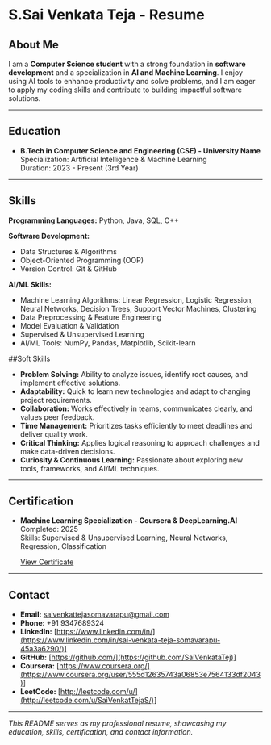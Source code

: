 # S.Sai Venkata Teja - Resume

## About Me
I am a **Computer Science student** with a strong foundation in **software development** and a specialization in **AI and Machine Learning**. I enjoy using AI tools to enhance productivity and solve problems, and I am eager to apply my coding skills and contribute to building impactful software solutions.

---

## Education
- **B.Tech in Computer Science and Engineering (CSE) - University Name**  
  Specialization: Artificial Intelligence & Machine Learning  
  Duration: 2023 - Present (3rd Year)
  
---

## Skills

**Programming Languages:** Python, Java, SQL, C++  

**Software Development:**  
- Data Structures & Algorithms  
- Object-Oriented Programming (OOP)  
- Version Control: Git & GitHub  

**AI/ML Skills:**  
- Machine Learning Algorithms: Linear Regression, Logistic Regression, Neural Networks, Decision Trees, Support Vector Machines, Clustering  
- Data Preprocessing & Feature Engineering  
- Model Evaluation & Validation  
- Supervised & Unsupervised Learning  
- AI/ML Tools: NumPy, Pandas, Matplotlib, Scikit-learn

##Soft Skills

- **Problem Solving:** Ability to analyze issues, identify root causes, and implement effective solutions.  
- **Adaptability:** Quick to learn new technologies and adapt to changing project requirements.  
- **Collaboration:** Works effectively in teams, communicates clearly, and values peer feedback.
- **Time Management:** Prioritizes tasks efficiently to meet deadlines and deliver quality work. 
- **Critical Thinking:** Applies logical reasoning to approach challenges and make data-driven decisions.  
- **Curiosity & Continuous Learning:** Passionate about exploring new tools, frameworks, and AI/ML techniques.

---

## Certification
- **Machine Learning Specialization - Coursera & DeepLearning.AI**  
  Completed: 2025  
  Skills: Supervised & Unsupervised Learning, Neural Networks, Regression, Classification
  
  [View Certificate](https://coursera.org/share/c19ee96b2f6c8234d8a48448964ab2a9)

---

## Contact
- **Email:** [saivenkattejasomavarapu@gmail.com](mailto:saivenkattejasomavarapu@gmail.com)  
- **Phone:** +91 9347689324
- **LinkedIn:** [https://www.linkedin.com/in/](https://www.linkedin.com/in/sai-venkata-teja-somavarapu-45a3a6290/)] 
- **GitHub:** [https://github.com/](https://github.com/SaiVenkataTej)]  
- **Coursera:** [https://www.coursera.org/](https://www.coursera.org/user/555d12635743a06853e7564133df2043)]
- **LeetCode:** [http://leetcode.com/u/](http://leetcode.com/u/SaiVenkatTejaS/)]

---

*This README serves as my professional resume, showcasing my education, skills, certification, and contact information.*
